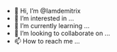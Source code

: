 - 👋 Hi, I’m @Iamdemitrix
- 👀 I’m interested in ...
- 🌱 I’m currently learning ...
- 💞️ I’m looking to collaborate on ...
- 📫 How to reach me ...

<!---
Iamdemitrix/Iamdemitrix is a ✨ special ✨ repository because its `README.md` (this file) appears on your GitHub profile.
You can click the Preview link to take a look at your changes.
--->

